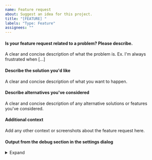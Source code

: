 ```yaml
---
name: Feature request
about: Suggest an idea for this project.
title: "[FEATURE] "
labels: "Type: Feature"
assignees: ""
---
```


<!--
If you are able to open the application the best way gather all needed
information and post questions, feature requests or issues is to use
the issue assistant in the "Help menu"!

The menu entry is named "Post questions, feature requests or issues".

If you have a feature request with a script please open an issue on
https://github.com/qownnotes/scripts/issues and mention the authors of the script.
You will find the authors in the *Script repository*.
-->

#### Is your feature request related to a problem? Please describe.

A clear and concise description of what the problem is. Ex. I'm always frustrated when [...]

#### Describe the solution you'd like

A clear and concise description of what you want to happen.

#### Describe alternatives you've considered

A clear and concise description of any alternative solutions or features you've considered.

#### Additional context

Add any other context or screenshots about the feature request here.

#### Output from the debug section in the settings dialog

<details><summary>Expand</summary>

<!-- Replace this with the output -->

</details>

